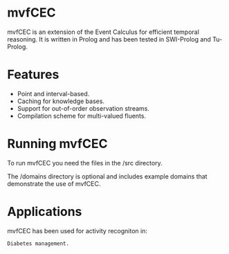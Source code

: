 # mvfCEC #

mvfCEC is an extension of the Event Calculus for efficient temporal reasoning. It is written in Prolog and has been tested in SWI-Prolog and Tu-Prolog.

# Features #

* Point and interval-based.
* Caching for knowledge bases.
* Support for out-of-order observation streams.
* Compilation scheme for multi-valued fluents.

# Running mvfCEC #

To run mvfCEC you need the files in the /src directory.

The /domains directory is optional and includes example domains that demonstrate the use of mvfCEC.

# Applications #

mvfCEC has been used for activity recogniton in:

    Diabetes management.
